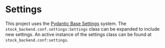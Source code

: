 # Settings

This project uses the [Pydantic Base Settings](https://docs.pydantic.dev/usage/settings/) system. The `stock_backend.conf.settings:Settings` class can be expanded to include new settings. An active instance of the settings class can be found at `stock_backend.conf:settings`.
